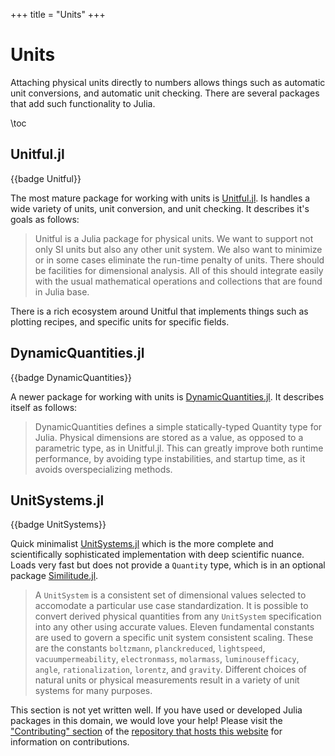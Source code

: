 +++
title = "Units"
+++

# Units
Attaching physical units directly to numbers allows things such as automatic unit conversions, and automatic unit checking. There are several packages that add such functionality to Julia.

\toc

## Unitful.jl
{{badge Unitful}}

The most mature package for working with units is [Unitful.jl](https://github.com/PainterQubits/Unitful.jl). Is handles a wide variety of units, unit conversion, and unit checking. It describes it's goals as follows:
> Unitful is a Julia package for physical units. We want to support not only SI units but also any other unit system. We also want to minimize or in some cases eliminate the run-time penalty of units. There should be facilities for dimensional analysis. All of this should integrate easily with the usual mathematical operations and collections that are found in Julia base.

There is a rich ecosystem around Unitful that implements things such as plotting recipes, and specific units for specific fields.

## DynamicQuantities.jl
{{badge DynamicQuantities}}

A newer package for working with units is [DynamicQuantities.jl](https://github.com/SymbolicML/DynamicQuantities.jl). It describes itself as follows:
> DynamicQuantities defines a simple statically-typed Quantity type for Julia. Physical dimensions are stored as a value, as opposed to a parametric type, as in Unitful.jl. This can greatly improve both runtime performance, by avoiding type instabilities, and startup time, as it avoids overspecializing methods.

## UnitSystems.jl
{{badge UnitSystems}}

Quick minimalist [UnitSystems.jl](https://github.com/chakravala/UnitSystems.jl) which is the more complete and scientifically sophisticated implementation with deep scientific nuance. Loads very fast but does not provide a `Quantity` type, which is in an optional package [Similitude.jl](https://github.com/chakravala/Similitude.jl).
> A `UnitSystem` is a consistent set of dimensional values selected to accomodate a particular use case standardization. It is possible to convert derived physical quantities from any `UnitSystem` specification into any other using accurate values. Eleven fundamental constants are used to govern a specific unit system consistent scaling. These are the constants `boltzmann`, `planckreduced`, `lightspeed`, `vacuumpermeability`, `electronmass`, `molarmass`, `luminousefficacy`, `angle`, `rationalization`, `lorentz`, and `gravity`. Different choices of natural units or physical measurements result in a variety of unit systems for many purposes.

This section is not yet written well. If you have used or developed Julia packages in this domain, we would love your help! Please visit the ["Contributing" section](https://github.com/JuliaPackageComparisons/JuliaPackageComparisons.github.io#contributing) of the [repository that hosts this website](https://github.com/JuliaPackageComparisons/JuliaPackageComparisons.github.io) for information on contributions.
